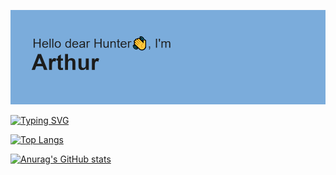 ![.](/header.png)

[![Typing SVG](https://readme-typing-svg.demolab.com?font=Fira+Code&pause=1000&width=435&lines=Main+stack+-+PHP+Laravel+%2B+Vue+JS;Year+exp+as+a+development+manager;FULL+STACK+DEVELOPER)](https://git.io/typing-svg)

<!---Для подробной версии-->
[![Top Langs](https://github-readme-stats.vercel.app/api/top-langs/?username=anuraghazra)](https://github.com/anuraghazra/github-readme-stats)

[![Anurag's GitHub stats](https://github-readme-stats.vercel.app/api?username=anuraghazra)](https://github.com/anuraghazra/github-readme-stats)
